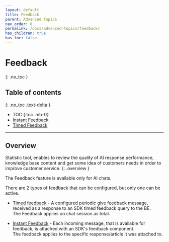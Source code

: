 ```yaml
---
layout: default
title: Feedback
parent: Advanced Topics
nav_order: 8
permalink: /docs/advanced-topics/feedback/
has_children: true
has_toc: false
---
```


# Feedback
{: .no_toc }

## Table of contents
{: .no_toc .text-delta }

- TOC
{:toc .mb-0}
- [Instant Feedback](./instant-feedback)
- [Timed Feedback](./timed-feedback) 

---

## Overview
Statistic tool, enables to review the quality of AI response performance, knowledge base content and get some idea of customers needs in order to improve customer service.
{: .overview }

The Feedback feature is available only for AI chats.   

There are 2 types of feedback that can be configured, but only one can be active.

- [Timed feedback](./timed-feedback) - A configured periodic give feedback message, received as a response to an SDK timed feedback query to the BE.  
The Feedback applies on chat session as total.

- [Instant Feedback](./instant-feedback) - Each incoming message, that is available for feedback, is attached with an SDK's feedback component.   
The feedback applies to the specific response/article it was attached to.
